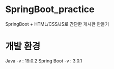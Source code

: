 # SpringBoot_practice
SpringBoot + HTML/CSS/JS로 간단한 게시판 만들기

# 개발 환경
Java -v : 19.0.2
Spring Boot -v : 3.0.1
